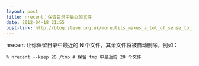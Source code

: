```yaml
---
layout: post
title: nrecent：保留目录中最近的文件
date: 2012-04-18 21:55
post-link: http://blog.steve.org.uk/moreutils_makes_a_lot_of_sense_to_me.html
---
```


nrecent 让你保留目录中最近的 N 个文件，其余文件将被自动删除。例如：

    % nrecent --keep 20 /tmp # 保留 tmp 中最近的 20 个文件
